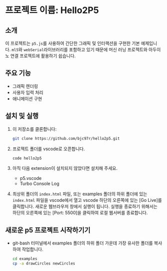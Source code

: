 # 프로젝트 이름: Hello2P5

## 소개
이 프로젝트는 `p5.js`를 사용하여 간단한 그래픽 및 인터랙션을 구현한 기본 예제입니다.
`ml5`와 `webSerial`라이브러리를 포함하고 있기 때문에 머신 러닝 프로젝트와 
아두이노 연결 프로젝트에 활용하기 쉽습니다.

## 주요 기능
- 그래픽 렌더링
- 사용자 입력 처리
- 애니메이션 구현

## 설치 및 실행
1. 이 저장소를 클론합니다:
    ```bash
    git clone https://github.com/bjc97r/hello2p5.git
    ```
2. 프로젝트 폴더를 vscode로 오픈합니다.
    ```bash
    code hello2p5
    ```
3. 아직 다음 extension이 설치되지 않았다면 설치해 주세요.
    - p5.vscode
    - Turbo Console Log

4. 최상위 폴더의 `index.html` 파일, 또는 examples 폴더의 하위 폴더에 있는 `index.html` 파일을 vscode에서 열고 vscode 하단의 오른쪽에 있는 [Go Live]를 클릭합니다. 새로운 웹브라우저 창에서 실행이 됩니다. 실행을 종료하기 위해서는
하단의 오른쪽에 있는 [Port: 5500]을 클릭하여 로컬 웹서버를 종료합니다. 


## 새로운 p5 프로젝트 시작하기기
- git-bash 터미널에서 examples 폴더의 하위 폴더 가운데 가장 유사한 폴더를 복사하여 작업합니다. 
    ```bash
    cd examples
    cp -a drawCircles newCircles
    ```
